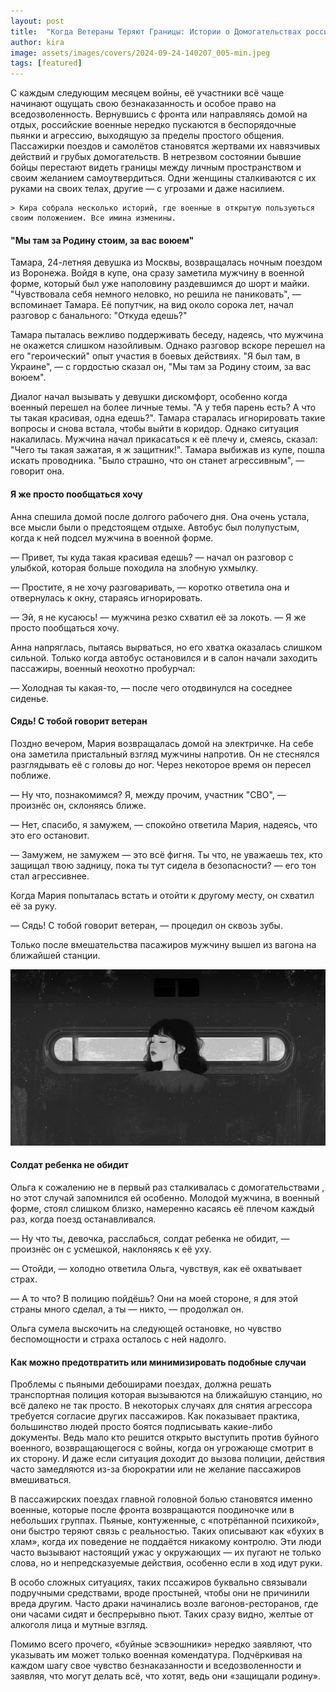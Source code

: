 ```yaml
---
layout: post
title:  "Когда Ветераны Теряют Границы: Истории о Домогательствах российских военных в Общественном Транспорте"
author: kira
image: assets/images/covers/2024-09-24-140207_005-min.jpeg
tags: [featured]
---
```


С каждым следующим месяцем войны, её участники всё чаще начинают ощущать свою безнаказанность и особое право на вседозволенность. Вернувшись с фронта или направляясь домой на отдых, российские военные нередко пускаются в беспорядочные пьянки и агрессию, выходящую за пределы простого общения. Пассажирки поездов и самолётов становятся жертвами их навязчивых действий и грубых домогательств. В нетрезвом состоянии бывшие бойцы перестают видеть границы между личным пространством и своим желанием самоутвердиться. Одни женщины сталкиваются с их руками на своих телах, другие — с угрозами и даже насилием. 

    > Кира собрала несколько историй, где военные в открытую пользуються своим положением. Все имина изменины.


#### "Мы там за Родину стоим, за вас воюем"

Тамара, 24-летняя девушка из Москвы, возвращалась ночным поездом из Воронежа. Войдя в купе, она сразу заметила мужчину в военной форме, который был уже наполовину раздевшимся до шорт и майки. "Чувствовала себя немного неловко, но решила не паниковать", — вспоминает Тамара. Её попутчик, на вид около сорока лет, начал разговор с банального: "Откуда едешь?"

Тамара пыталась вежливо поддерживать беседу, надеясь, что мужчина не окажется слишком назойливым. Однако разговор вскоре перешел на его "героический" опыт участия в боевых действиях. "Я был там, в Украине", — с гордостью сказал он, "Мы там за Родину стоим, за вас воюем".

Диалог начал вызывать у девушки дискомфорт, особенно когда военный перешел на более личные темы. "А у тебя парень есть? А что ты такая красивая, одна едешь?". Тамара старалась игнорировать такие вопросы и снова встала, чтобы выйти в коридор. Однако ситуация накалилась. Мужчина начал прикасаться к её плечу и, смеясь, сказал: "Чего ты такая зажатая, я ж защитник!". Тамара выбижав из купе, пошла искать проводника. "Было страшно, что он станет агрессивным", — говорит она. 


#### Я же просто пообщаться хочу

Анна спешила домой после долгого рабочего дня. Она очень устала, все мысли были о предстоящем отдыхе. Автобус был полупустым, когда к ней подсел мужчина в военной форме. 

— Привет, ты куда такая красивая едешь? — начал он разговор с улыбкой, которая больше походила на злобную ухмылку.

— Простите, я не хочу разговаривать, — коротко ответила она и отвернулась к окну, стараясь игнорировать.

— Эй, я не кусаюсь! — мужчина резко схватил её за локоть. — Я же просто пообщаться хочу.

Анна напряглась, пытаясь вырваться, но его хватка оказалась слишком сильной. Только когда автобус остановился и в салон начали заходить пассажиры, военный неохотно пробурчал:

— Холодная ты какая-то, — после чего отодвинулся на соседнее сиденье.


#### Сядь! С тобой говорит ветеран

Поздно вечером, Мария возвращалась домой на электричке.  На себе она заметила пристальный взгляд мужчины напротив. Он не стеснялся разглядывать её с головы до ног. Через некоторое время он пересел поближе.

— Ну что, познакомимся? Я, между прочим, участник "СВО", — произнёс он, склоняясь ближе.

— Нет, спасибо, я замужем, — спокойно ответила Мария, надеясь, что это его остановит.

— Замужем, не замужем — это всё фигня. Ты что, не уважаешь тех, кто защищал твою задницу, пока ты тут сидела в безопасности? — его тон стал агрессивнее.

Когда Мария попыталась встать и отойти к другому месту, он схватил её за руку.

— Сядь! С тобой говорит ветеран, — процедил он сквозь зубы.

Только после вмешательства пасажиров мужчину вышел из вагона на ближайшей станции.

![Мария едет одна](assets/images/covers/2024-09-24-141037_005-min.jpg)


#### Солдат ребенка не обидит

Ольга к сожалению не в первый раз сталкивалась с домогательствами , но этот случай запомнился ей особенно. Молодой мужчина, в военный форме, стоял слишком близко, намеренно касаясь её плечом каждый раз, когда поезд останавливался.

— Ну что ты, девочка, расслабься, солдат ребенка не обидит, — произнёс он с усмешкой, наклоняясь к её уху.

— Отойди, — холодно ответила Ольга, чувствуя, как её охватывает страх.

— А то что? В полицию пойдёшь? Они на моей стороне, я для этой страны много сделал, а ты — никто, — продолжал он.

Ольга сумела выскочить на следующей остановке, но чувство беспомощности и страха осталось с ней надолго.


#### Как можно предотвратить или минимизировать подобные случаи 

Проблемы с  пьяными дебоширами поездах, должна решать транспортная полиция которая вызываются на ближайшую станцию, но всё далеко не так просто. В некоторых случаях для снятия агрессора требуется согласие других пассажиров. Как показывает практика, большинство людей просто боятся подписывать какие-либо документы. Ведь мало кто решится открыто выступить против буйного военного,  возвращающегося с войны, когда он угрожающе смотрит в их сторону. И даже если ситуация доходит до вызова полиции, действия часто замедляются из-за бюрократии или не желание пассажиров вмешиваться.

В пассажирских поездах главной головной болью становятся именно военные, которые после фронта возвращаются поодиночке или в небольших группах. Пьяные, контуженные, с «потрёпанной психикой», они быстро теряют связь с реальностью. Таких описывают как «бухих в хлам», когда их поведение не поддаётся никакому контролю. Эти люди часто вызывают настоящий ужас у окружающих — их пугают не только слова, но и непредсказуемые действия, особенно если в ход идут руки.

В особо сложных ситуациях, таких пссажиров буквально связывали подручными средствами, вроде простыней, чтобы они не причинили вреда другим. Часто драки начинались возле вагонов-ресторанов, где они часами сидят и беспрерывно пьют. Таких сразу видно, желтые от алкоголя лица и мутные взгляд.

Помимо всего прочего, «буйные эсвэошники» нередко заявляют, что указывать им может только военная комендатура. Подчёркивая на каждом шагу свое чувство безнаказанности и вседозволенности и заявляя, что могут делать всё, что хотят, ведь они «защищали родину».